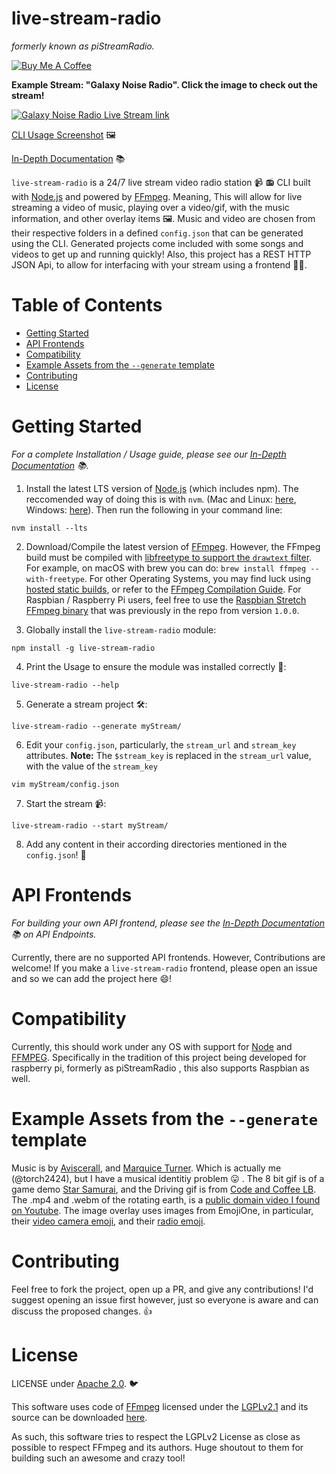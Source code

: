 # live-stream-radio

_formerly known as piStreamRadio._

[![Buy Me A Coffee](https://www.buymeacoffee.com/assets/img/custom_images/orange_img.png)](https://www.buymeacoffee.com/torch2424)

**Example Stream: "Galaxy Noise Radio". Click the image to check out the stream!**

[![Galaxy Noise Radio Live Stream link](https://files.aaronthedev.com/$/ugbbg)](https://www.youtube.com/channel/UCLkeIxbDJ8-kH7B9qJkyxQg/live)

[CLI Usage Screenshot](./docsAssets/CLIUsage.png) 🖼️

[In-Depth Documentation](https://torch2424.github.io/live-stream-radio/) 📚

`live-stream-radio` is a 24/7 live stream video radio station 📹 📻 CLI built with [Node.js](https://nodejs.org/) and powered by [FFmpeg](http://ffmpeg.org). Meaning, This will allow for live streaming a video of music, playing over a video/gif, with the music information, and other overlay items 🖼️. Music and video are chosen from their respective folders in a defined `config.json` that can be generated using the CLI. Generated projects come included with some songs and videos to get up and running quickly! Also, this project has a REST HTTP JSON Api, to allow for interfacing with your stream using a frontend 👩‍💻.

# Table of Contents

- [Getting Started](#getting-started)
- [API Frontends](#api-frontends)
- [Compatibility](#compatibility)
- [Example Assets from the `--generate` template](#example-assets-from-the---generate-template)
- [Contributing](#contributing)
- [License](#license)

# Getting Started

_For a complete Installation / Usage guide, please see our [In-Depth Documentation](https://torch2424.github.io/live-stream-radio/) 📚._

1. Install the latest LTS version of [Node.js](https://nodejs.org/) (which includes npm). The reccomended way of doing this is with `nvm`. (Mac and Linux: [here](https://github.com/creationix/nvm), Windows: [here](https://github.com/coreybutler/nvm-windows)). Then run the following in your command line:

```shell
nvm install --lts
```

2. Download/Compile the latest version of [FFmpeg](http://ffmpeg.org). However, the FFmpeg build must be compiled with [libfreetype to support the `drawtext` filter](https://ffmpeg.org/ffmpeg-filters.html#drawtext). For example, on macOS with brew you can do: `brew install ffmpeg --with-freetype`. For other Operating Systems, you may find luck using [hosted static builds](https://ffmpeg.zeranoe.com/builds/), or refer to the [FFmpeg Compilation Guide](https://trac.ffmpeg.org/wiki/CompilationGuide). For Raspbian / Raspberry Pi users, feel free to use the [Raspbian Stretch FFmpeg binary](https://github.com/torch2424/piStreamRadio/tree/0b75cae32cadb21d8af07584f0cfc4b9a287c077/ffmpeg) that was previously in the repo from version `1.0.0`.

3. Globally install the `live-stream-radio` module:

```shell
npm install -g live-stream-radio
```

4. Print the Usage to ensure the module was installed correctly 🐾:

```shell
live-stream-radio --help
```

5. Generate a stream project 🛠️:

```shell
live-stream-radio --generate myStream/
```

6. Edit your `config.json`, particularly, the `stream_url` and `stream_key` attributes. **Note:** The `$stream_key` is replaced in the `stream_url` value, with the value of the `stream_key`

```shell
vim myStream/config.json
```

7. Start the stream 📹:

```shell
live-stream-radio --start myStream/
```

8. Add any content in their according directories mentioned in the `config.json`! 🎉

# API Frontends

_For building your own API frontend, please see the [In-Depth Documentation](https://torch2424.github.io/live-stream-radio/) 📚 on API Endpoints._

Currently, there are no supported API frontends. However, Contributions are welcome! If you make a `live-stream-radio` frontend, please open an issue and so we can add the project here 😄!

# Compatibility

Currently, this should work under any OS with support for [Node](https://nodejs.org/en/) and [FFMPEG](https://www.ffmpeg.org/). Specifically in the tradition of this project being developed for raspberry pi, formerly as piStreamRadio , this also supports Raspbian as well.

# Example Assets from the `--generate` template

Music is by [Aviscerall](https://aviscerall.bandcamp.com/), and [Marquice Turner](https://marquiceturner.bandcamp.com/). Which is actually me (@torch2424), but I have a musical identitiy problem 😛 . The 8 bit gif is of a game demo [Star Samurai](https://github.com/torch2424/StarSamurai), and the Driving gif is from [Code and Coffee LB](http://codeandcoffeelb.org/). The .mp4 and .webm of the rotating earth, is a [public domain video I found on Youtube](https://www.youtube.com/watch?v=uuY1RXZyUFs). The image overlay uses images from EmojiOne, in particular, their [video camera emoji](https://www.emojione.com/emoji/1f4f9), and their [radio emoji](https://www.emojione.com/emoji/1f4fb).

# Contributing

Feel free to fork the project, open up a PR, and give any contributions! I'd suggest opening an issue first however, just so everyone is aware and can discuss the proposed changes. 👍

# License

LICENSE under [Apache 2.0](https://choosealicense.com/licenses/apache-2.0/). 🐦

This software uses code of [FFmpeg](http://ffmpeg.org) licensed under the [LGPLv2.1](http://www.gnu.org/licenses/old-licenses/lgpl-2.1.html) and its source can be downloaded [here](./deps/ffmpeg).

As such, this software tries to respect the LGPLv2 License as close as possible to respect FFmpeg and its authors. Huge shoutout to them for building such an awesome and crazy tool!
